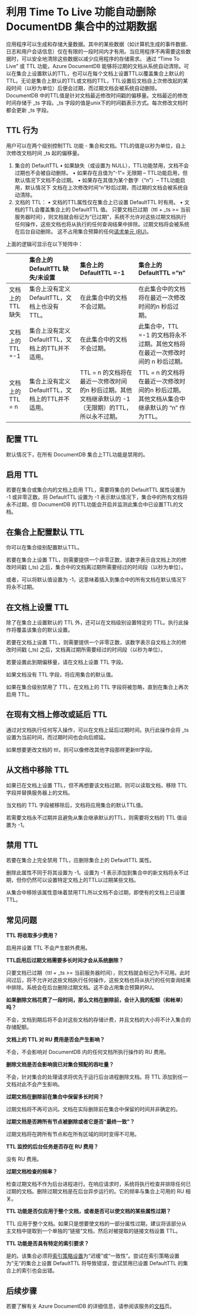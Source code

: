 <properties
   pageTitle="利用生存时间使 DocumentDB 中的数据过期 |Azure"
   description="通过 TTL 功能，Azure DocumentDB 能够在一段时间后将文档自动从系统清除。"
   services="documentdb"
   documentationCenter=""
   keywords="生存时间"
   authors="kiratp"
   manager="jhubbard"
   editor=""/>

<tags
   ms.service="documentdb"
   ms.date="04/28/2016"
   wacn.date="06/29/2016"/>

# 利用 Time To Live 功能自动删除 DocumentDB 集合中的过期数据

应用程序可以生成和存储大量数据。其中的某些数据（如计算机生成的事件数据、日志和用户会话信息）仅在有限的一段时间内才有用。当应用程序不再需要这些数据时，可以安全地清除这些数据以减少应用程序的存储需求。
通过 “Time To Live” 或 TTL 功能，Azure DocumentDB 能够将过期的文档从系统自动清除。可以在集合上设置默认的TTL，也可以在每个文档上设置TTL以覆盖集合上默认的TTL。无论是集合上默认的TTL或文档的TTL，TTL设置后文档自上次修改起的某段时间（以秒为单位）后便会过期，而过期文档会被系统自动删除。
DocumentDB 中的TTL值是针对文档最近修改时间戳的偏移量。文档最近的修改时间存储于 _ts 字段。_ts 字段的值是unix下的时间戳表示方式。每次修改文档时都会更新 _ts 字段。


## TTL 行为

用户可以在两个级别控制TTL 功能 - 集合和文档。TTL的值是以秒为单位，自上次修改文档时间 _ts 起的偏移量。
1.	集合的 DefaultTTL
•	如果缺失（或设置为 NULL），TTL功能禁用，文档不会过期也不会被自动删除。
•	如果存在且值为“-1”= 无限期 – TTL功能启用，但默认情况下文档不会过期。
•	如果存在其值为某个数字（“n”）– TTL功能启用，默认情况下 文档在上次修改时间“n”秒后过期，而过期的文档会被系统自动清除。
2.	文档的 TTL：
•	文档的TTL属性仅在集合上已设置 DefaultTTL 时有用。
•	文档的TTL会覆盖集合上的 DefaultTTL 值。
只要文档已过期（ttl + _ts >= 当前服务器时间），则文档就会标记为“已过期”，系统不允许对这些过期文档执行任何操作，这些文档也将从执行的任何查询结果中排除。过期文档将会被系统在后台自动删除。 这不占用集合预算的任何[请求单元 (RU)](/documentation/articles/documentdb-request-units/)。

上面的逻辑可显示在以下矩阵中：

| | 集合上的 DefaultTTL 缺失/未设置 | 集合上的 DefaultTTL =-1 | 集合上的 DefaultTTL =“n”|
| ------------- |:-------------|:-------------|:-------------|
| 文档上的 TTL 缺失| 集合上没有定义DefaultTTL，文档上也没有TTL。 | 在此集合中的文档不会过期。 | 在此集合中的文档将在最近一次修改时间的n 秒后过期。 |
| 文档上的 TTL =-1 | 集合上没有定义DefaultTTL，文档上的TTL并不适用。| 在此集合中的文档不会过期。 | 此集合中，TTL =-1 的文档将永不过期。其他文档将在最近一次修改时间的 n 秒后过期。 |
| 文档上的 TTL = n | 集合上没有定义DefaultTTL，文档上的TTL并不适用。 | TTL = n 的文档将在最近一次修改时间的n 秒后过期。其他文档继承默认的 -1（无限期）的TTL，所以永不过期。 | TTL = n 的文档将在最近一次修改时间的n 秒后过期。其他文档从集合中继承默认的 “n” 作为TTL。 |


## 配置 TTL

默认情况下，在所有 DocumentDB 集合上TTL功能是禁用的。

## 启用 TTL

若要在集合或集合内的文档上启用 TTL，需要将集合的 DefaultTTL 属性设置为 -1 或非零正数。将 DefaultTTL 设置为 -1 表示默认情况下，集合中的所有文档将永不过期，但 DocumentDB 的TTL功能会开启并监测此集合中已设置TTL的文档。

## 在集合上配置默认 TTL

你可以在集合级别配置默认TTL。

若要在集合上设置 TTL，则需要提供一个非零正数，该数字表示自文档上次的修改时间戳 (_ts) 之后，集合中的文档离过期所需要经过的时间段（以秒为单位）。

或者，可以将默认值设置为 -1，这意味着插入到集合中的所有文档在默认情况下将永不过期。


## 在文档上设置 TTL

除了在集合上设置默认的 TTL 外，还可以在文档级别设置特定的 TTL。执行此操作将覆盖该集合的默认设置。

若要在文档上设置 TTL，则需要提供一个非零正数，该数字表示自文档上次的修改时间戳 (_ts) 之后，文档离过期所需要经过的时间段（以秒为单位）。

若要设置此到期偏移量，请在文档上设置 TTL 字段。

如果文档没有 TTL 字段，将应用集合的默认值。

如果在集合级别禁用了 TTL，在文档上的 TTL 字段将被忽略，直到在集合上再次启用 TTL。



## 在现有文档上修改或延后 TTL

通过对文档执行任何写入操作，可以在文档上延后过期时间。执行此操作会将 _ts 设置为当前时间，而过期时间也会向后顺延。

如果想要更改文档的 ttl，则可以像修改其他字段那样更新ttl字段。



## 从文档中移除 TTL

如果已在文档上设置 TTL，但不再想要该文档过期，则可以读取文档，移除 TTL 字段并替换服务器上的文档。

当文档的 TTL 字段被移除后，文档将应用集合的默认TTL值。

若需要文档永不过期并且避免从集合继承默认的TTL，则需要将文档的 TTL 值设置为 -1。



## 禁用 TTL

若要在集合上完全禁用 TTL，应删除集合上的 DefaultTTL 属性。

删除此属性不同于将其设置为 -1。设置为 -1 表示添加到集合中的新文档将永不过期，但你仍然可以设置特定文档上的TTL以过期某些文档。

从集合中移除该属性意味着禁用TTL所以文档不会过期，即使有的文档上已设置TTL。



## 常见问题

**TTL 将收取多少费用？**

启用并设置 TTL 不会产生额外费用。

**TTL启用后过期文档需要多长时间才会从系统删除？**

只要文档已过期（ttl + _ts >= 当前服务器时间），则文档就会标记为不可用。此时间过后，将不允许对这些文档执行任何操作，这些文档也将从执行的任何查询结果中排除。系统会在后台删除过期文档。这不会占用集合预算的RU。

**如果删除文档花费了一段时间，那么文档在删除前，会计入我的配额（和帐单）吗？**

不会，文档到期后将不会对这些文档的存储计费，并且文档的大小将不计入集合的存储配额。

**文档上的 TTL 对 RU 费用是否会产生影响？**

不会，不会影响对 DocumentDB 内的任何文档所执行操作的 RU 费用。

**删除文档是否会影响我已对集合预配的吞吐量？**

不会，针对集合的处理请求将优先于运行后台进程删除文档。将 TTL 添加到任一文档对此不会产生影响。

**过期文档在删除前在集合中保留多长时间？**

过期文档将不再可访问。文档在实际删除前在集合中保留的时间并非确定的。

**过期文档是否跨所有节点被删除或者它是否“最终一致”？**

过期文档将在跨所有节点和在所有区域的同时变得不可用。

**TTL 监控的后台任务是否存在 RU 费用？**

没有 RU 费用。

**过期文档检查的频率？**

检查过期文档不作为后台进程进行。在响应请求时，系统将执行检查并排除任何已过期的文档。删除过期文档是在后台异步运行的。它的频率与集合上可用的 RU 相关。

**TTL 功能是否仅应用于整个文档，或者是否可以使文档的某些属性过期？**

TTL 应用于整个文档。如果只是想要使文档的一部分属性过期，建议将该部分从主文档中提取到一个单独的“链接”文档，然后对被提取的链接文档设置 TTL。


**TTL 功能是否具有特定的索引要求？**

是的。该集合必须将[索引策略设置](/documentation/articles/documentdb-indexing-policies/)为“迟缓”或“一致性”。尝试在索引策略设置为“无”的集合上设置 DefaultTTL 将导致错误，尝试禁用已设置 DefaultTTL 的集合上的索引也会出错。


## 后续步骤

若要了解有关 Azure DocumentDB 的详细信息，请参阅该服务的[文档](/documentation/services/documentdb/)页。


<!---HONumber=Mooncake_0627_2016-->